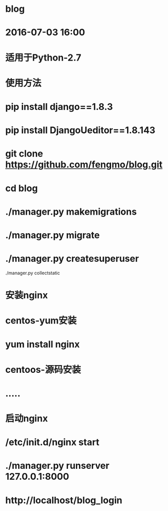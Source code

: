 # blog
# 2016-07-03 16:00
# 适用于Python-2.7
#
# 使用方法
# pip install django==1.8.3
# pip install DjangoUeditor==1.8.143
#
# git clone https://github.com/fengmo/blog.git
# cd blog
# ./manager.py makemigrations 
# ./manager.py migrate
# ./manager.py createsuperuser
  ./manager.py collectstatic 
# 
# 安装nginx

# centos-yum安装
# yum install nginx
# 
# centoos-源码安装
# .....
#
# 启动nginx
# /etc/init.d/nginx start

# ./manager.py runserver 127.0.0.1:8000

# http://localhost/blog_login
